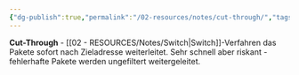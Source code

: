 ```yaml
---
{"dg-publish":true,"permalink":"/02-resources/notes/cut-through/","tags":["informatik/netzwerk/switch/verfahren","weiterleitung/schnell","informatik/netzwerk/hardware"],"noteIcon":"","updated":"2025-09-10T17:04:18.000+02:00"}
---
```



**Cut-Through** - [[02 - RESOURCES/Notes/Switch\|Switch]]-Verfahren das Pakete sofort nach Zieladresse weiterleitet.
Sehr schnell aber riskant - fehlerhafte Pakete werden ungefiltert weitergeleitet.